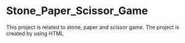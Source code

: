 # Stone_Paper_Scissor_Game
This project is related to stone, paper and scissor game.
The project is created by using HTML
